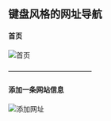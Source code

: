 ## 键盘风格的网址导航

#### 首页
![首页](https://s2.ax1x.com/2019/09/20/njCxsA.png)

————————————

#### 添加一条网站信息
![添加网址](https://s2.ax1x.com/2019/09/20/njCvMd.png)